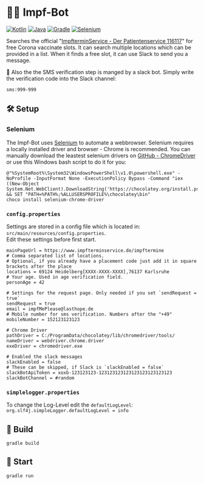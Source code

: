 # 💉🤖 Impf-Bot

[![Kotlin](https://img.shields.io/badge/Kotlin-1.4.32-blue.svg?style=flat&logo=kotlin&logoColor=white)](http://kotlinlang.org)
[![Java](https://img.shields.io/badge/Java-14-red.svg?style=flat&logo=Java&logoColor=white)](https://adoptopenjdk.net)
[![Gradle](https://img.shields.io/badge/Gradle-6.8.3-08313A.svg?style=flat&logo=Java&logoColor=white)](https://gradle.org)
[![Selenium](https://img.shields.io/badge/Selenium-3.141.59-green.svg?style=flat&logo=Selenium&logoColor=white)](https://www.selenium.dev/)

Searches the official "[ImpfterminService - Der Patientenservice 116117](https://www.impfterminservice.de/)" for free
Corona vaccinate slots. It can search multiple locations which can be provided in a list. When it finds a free slot, it
can use Slack to send you a message.

📱 Also the the SMS verification step is manged by a slack bot. Simply write the verification code into the Slack channel:
```properties
sms:999-999
```

## 🛠 Setup

### Selenium

The Impf-Bot uses [Selenium](https://www.selenium.dev) to automate a webbrowser. Selenium requires a locally installed
driver and browser - Chrome is recommended. You can manually download the leastest selenium drivers
on [GitHub - ChromeDriver](https://github.com/SeleniumHQ/selenium/wiki/ChromeDriver)
or use this Windows bash script to do it for you:

```shell
@"%SystemRoot%\System32\WindowsPowerShell\v1.0\powershell.exe" -NoProfile -InputFormat None -ExecutionPolicy Bypass -Command "iex ((New-Object System.Net.WebClient).DownloadString('https://chocolatey.org/install.ps1'))" && SET "PATH=%PATH%;%ALLUSERSPROFILE%\chocolatey\bin"
choco install selenium-chrome-driver
```

### `config.properties`
Settings are stored in a config file which is located in: `src/main/resources/config.properties`.  
Edit these settings before first start.

```properties
mainPageUrl = https://www.impfterminservice.de/impftermine
# Comma separated list of locations. 
# Optional, if you already have a placement code just add it in square brackets after the place 
locations = 69124 Heidelberg[XXXX-XXXX-XXXX],76137 Karlsruhe
# Your age. Used in age verification field.
personAge = 42

# Settings for the request page. Only needed if you set `sendRequest = true`  
sendRequest = true
email = impfMePlease@lasthope.de
# Mobile number for sms verification. Numbers after the "+49"
mobileNumber = 152123123123

# Chrome Driver
pathDriver = C:/ProgramData/chocolatey/lib/chromedriver/tools/
nameDriver = webdriver.chrome.driver
exeDriver = chromedriver.exe

# Enabled the slack messages
slackEnabled = false
# These can be skipped, if Slack is `slackEnabled = false`
slackBotApiToken = xoxb-123123123-123123123123123123123123123
slackBotChannel = #random
```

### `simplelogger.properties`

To change the Log-Level edit the `defaultLogLevel`:  
`org.slf4j.simpleLogger.defaultLogLevel = info`

## 🔨 Build

```shell
gradle build
```

## 🚀 Start

```shell
gradle run
```

